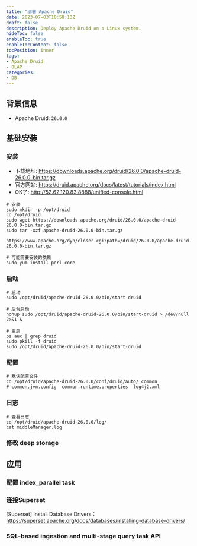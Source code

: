 ```yaml
---
title: "部署 Apache Druid"
date: 2023-07-03T10:58:13Z
draft: false
description: Deploy Apache Druid on a Linux system.
hideToc: false
enableToc: true
enableTocContent: false
tocPosition: inner
tags:
- Apache Druid
- OLAP
categories:
- DB
---
```


## 背景信息

- Apache Druid: `26.0.0`

## 基础安装

### 安装

- 下载地址: https://downloads.apache.org/druid/26.0.0/apache-druid-26.0.0-bin.tar.gz
- 官方网站: https://druid.apache.org/docs/latest/tutorials/index.html
- OK了: http://52.62.120.83:8888/unified-console.html

```shell
# 安装
sudo mkdir -p /opt/druid
cd /opt/druid
sudo wget https://downloads.apache.org/druid/26.0.0/apache-druid-26.0.0-bin.tar.gz
sudo tar -xzf apache-druid-26.0.0-bin.tar.gz

https://www.apache.org/dyn/closer.cgi?path=/druid/26.0.0/apache-druid-26.0.0-bin.tar.gz

# 可能需要安装的依赖
sudo yum install perl-core
```

### 启动

```shell
# 启动
sudo /opt/druid/apache-druid-26.0.0/bin/start-druid

# 后台启动
nohup sudo /opt/druid/apache-druid-26.0.0/bin/start-druid > /dev/null 2>&1 &

# 重启
ps aux | grep druid
sudo pkill -f druid
sudo /opt/druid/apache-druid-26.0.0/bin/start-druid
```

### 配置

```shell
# 默认配置文件
cd /opt/druid/apache-druid-26.0.0/conf/druid/auto/_common
# common.jvm.config  common.runtime.properties  log4j2.xml
```

### 日志

```shell
# 查看日志
cd /opt/druid/apache-druid-26.0.0/log/
cat middleManager.log
```

### 修改 deep storage

## 应用

### 配置 index_parallel task


### 连接Superset

[Superset] Install Database Drivers：https://superset.apache.org/docs/databases/installing-database-drivers/


### SQL-based ingestion and multi-stage query task API
